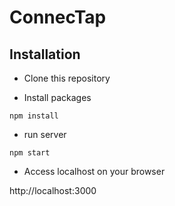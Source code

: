 # ConnecTap

## Installation

- Clone this repository

- Install packages

```
npm install
```

- run server

```
npm start
```

- Access localhost on your browser

http://localhost:3000
